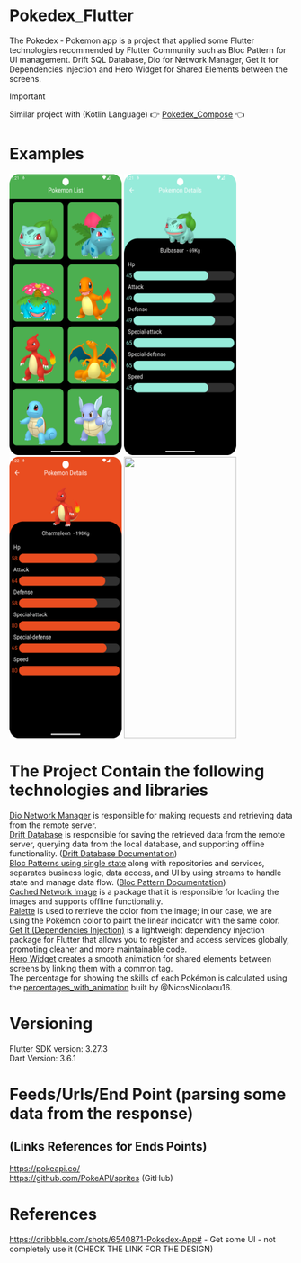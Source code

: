 # Pokedex_Flutter

The Pokedex - Pokemon app is a project that applied some Flutter technologies recommended by Flutter
Community such as Bloc Pattern for UI management. Drift SQL Database,
Dio for Network Manager, Get It for Dependencies Injection and Hero Widget for Shared Elements
between the screens.

> [!IMPORTANT]  
> Similar project with (Kotlin Language) :point_right: [Pokedex_Compose](https://github.com/NicosNicolaou16/Pokedex_Compose) :point_left: <br />

# Examples

<p align="left">
  <a title="simulator_image"><img src="examples/Screenshot_20240817_012140.png" height="500" width="200"></a>
  <a title="simulator_image"><img src="examples/Screenshot_20240817_012157.png" height="500" width="200"></a>
  <a title="simulator_image"><img src="examples/Screenshot_20240817_012221.png" height="500" width="200"></a>
  <a title="simulator_image"><img src="examples/example_gif1.gif" height="500" width="200"></a>
</p>

# The Project Contain the following technologies and libraries

[Dio Network Manager](https://pub.dev/packages/dio) is responsible for making requests and
retrieving data from the remote server. <br />
[Drift Database](https://drift.simonbinder.eu/docs/getting-started/) is responsible for saving the
retrieved data from the remote server, querying data from the local database, and supporting offline
functionality. ([Drift Database Documentation](https://pub.dev/packages/drift)) <br />
[Bloc Patterns using single state](https://pub.dev/packages/flutter_bloc) along with repositories
and services, separates business logic, data access, and UI by using streams to handle state and
manage data flow. ([Bloc Pattern Documentation](https://bloclibrary.dev/getting-started/)) <br />
[Cached Network Image](https://pub.dev/packages/cached_network_image) is a package that it is
responsible for loading the images and supports offline functionality.  <br />
[Palette](https://pub.dev/packages/palette_generator) is used to retrieve the color from the image;
in our case, we are using the Pokémon color to paint the linear indicator with the same
color.  <br />
[Get It (Dependencies Injection)](https://pub.dev/packages/get_it) is a lightweight dependency
injection package for Flutter that allows you to register and access services globally, promoting
cleaner and more maintainable code.  <br />
[Hero Widget](https://docs.flutter.dev/ui/animations/hero-animations) creates a smooth animation for
shared elements between screens by linking them with a common tag.  <br />
The percentage for showing the skills of each Pokémon is calculated using
the [percentages_with_animation](https://pub.dev/packages/percentages_with_animation) built by
@NicosNicolaou16. <br />

# Versioning

Flutter SDK version: 3.27.3 <br />
Dart Version: 3.6.1 <br />

# Feeds/Urls/End Point (parsing some data from the response)

## (Links References for Ends Points)

https://pokeapi.co/ <br />
https://github.com/PokeAPI/sprites (GitHub) <br />

# References

https://dribbble.com/shots/6540871-Pokedex-App# - Get some UI - not completely use it (CHECK THE
LINK FOR THE DESIGN) <br />